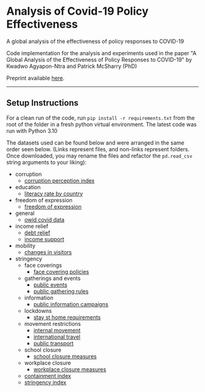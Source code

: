 # Analysis of Covid-19 Policy Effectiveness
A global analysis of the effectiveness of policy responses to COVID-19

Code implementation for the analysis and experiments used in the paper "A Global Analysis of the Effectiveness of Policy Responses to COVID-19" by Kwadwo Agyapon-Ntra and Patrick McSharry (PhD)

Preprint available [here](https://papers.ssrn.com/sol3/papers.cfm?abstract_id=4193848).

---
## Setup Instructions
For a clean run of the code, run `pip install -r requirements.txt` from the root of the folder in a fresh python virtual environment. The latest code was run with Python 3.10

The datasets used can be found below and were arranged in the same order seen below. (Links represent files, and non-links represent folders. Once downloaded, you may rename the files and refactor the `pd.read_csv` string arguments to your liking):  
* corruption
    * [corruption perception index](https://ourworldindata.org/grapher/ti-corruption-perception-index)
* education
    * [literacy rate by country](https://ourworldindata.org/literacy#global-literacy-today)
* freedom of expression
    * [freedom of expression](https://ourworldindata.org/grapher/freedom-of-expression?country=ARG~AUS~BWA~CHN)
* general
    * [owid covid data](https://ourworldindata.org/explorers/coronavirus-data-explorer)
* income relief
    * [debt relief](https://ourworldindata.org/grapher/debt-relief-covid)
    * [income support](https://ourworldindata.org/grapher/income-support-covid)
* mobility
    * [changes in visitors](https://ourworldindata.org/grapher/changes-visitors-covid)
* stringency
    * face coverings
        * [face covering policies](https://ourworldindata.org/covid-face-coverings)
    * gatherings and events
        * [public events](https://ourworldindata.org/grapher/public-events-covid)
        * [public gathering rules](https://ourworldindata.org/grapher/public-gathering-rules-covid)
    * information
        * [public information campaigns](https://ourworldindata.org/covid-public-information-campaigns)
    * lockdowns
        * [stay st home requirements](https://ourworldindata.org/covid-stay-home-restrictions)
    * movement restrictions
        * [internal movement](https://ourworldindata.org/grapher/internal-movement-covid)
        * [international travel](https://ourworldindata.org/grapher/international-travel-covid)
        * [public transport](https://ourworldindata.org/grapher/public-transport-covid)
    * school closure
        * [school closure measures](https://ourworldindata.org/grapher/school-closures-covid)
    * workplace closure
        * [workplace closure measures](https://ourworldindata.org/grapher/workplace-closures-covid)
    * [containment index](https://ourworldindata.org/grapher/covid-containment-and-health-index)
    * [stringency index](https://ourworldindata.org/covid-stringency-index)
    